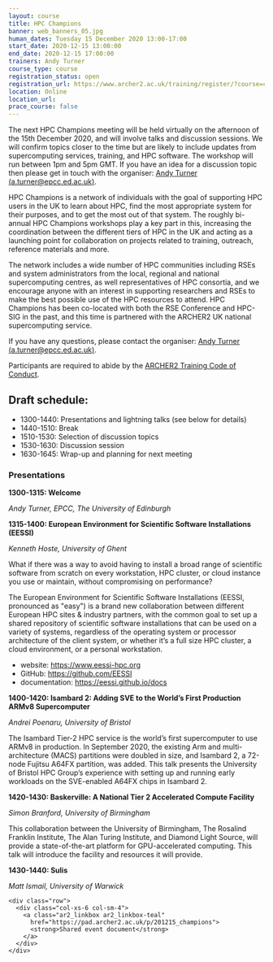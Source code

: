 ```yaml
---
layout: course
title: HPC Champions
banner: web_banners_05.jpg 
human_dates: Tuesday 15 December 2020 13:00-17:00
start_date: 2020-12-15 13:00:00
end_date: 2020-12-15 17:00:00
trainers: Andy Turner
course_type: course
registration_status: open
registration_url: https://www.archer2.ac.uk/training/register/?course=champions
location: Online
location_url:
prace_course: false
---
```


The next HPC Champions meeting will be held virtually on the afternoon of the 15th December 2020, and will involve talks and discussion sessions. We will confirm topics closer to the time but are likely to include updates from supercomputing services, training, and HPC software. The workshop will run between 1pm and 5pm GMT. If you have an idea for a discussion topic then please get in touch with the organiser: [Andy Turner (a.turner@epcc.ed.ac.uk)](mailto:a.turner@epcc.ed.ac.uk).

HPC Champions is a network of individuals with the goal of supporting HPC users in the UK to learn about HPC, find the most appropriate system for their purposes, and to get the most out of that system. The roughly bi-annual HPC Champions workshops play a key part in this, increasing the coordination between the different tiers of HPC in the UK and acting as a launching point for collaboration on projects related to training, outreach, reference materials and more. 

The network includes a wide number of HPC communities including RSEs and system administrators from the local, regional and national supercomputing centres, as well representatives of HPC consortia, and we encourage anyone with an interest in supporting researchers and RSEs to make the best possible use of the HPC resources to attend. HPC Champions has been co-located with both the RSE Conference and HPC-SIG in the past, and this time is partnered with the ARCHER2 UK national supercomputing service.

If you have any questions, please contact the organiser: [Andy Turner (a.turner@epcc.ed.ac.uk)](mailto:a.turner@epcc.ed.ac.uk).

Participants are required to abide by the [ARCHER2 Training Code of Conduct](../../code-of-conduct/). 

## Draft schedule:
* 1300-1440: Presentations and lightning talks (see below for details)
* 1440-1510: Break
* 1510-1530: Selection of discussion topics
* 1530-1630: Discussion session
* 1630-1645: Wrap-up and planning for next meeting

### Presentations

**1300-1315: Welcome**

*Andy Turner, EPCC, The University of Edinburgh*

**1315-1400: European Environment for Scientific Software Installations (EESSI)**

*Kenneth Hoste, University of Ghent*

What if there was a way to avoid having to install a broad range of
scientific software from scratch on every workstation, HPC cluster, or
cloud instance you use or maintain, without compromising on performance?

The European Environment for Scientific Software Installations (EESSI,
pronounced as "easy") is a brand new collaboration between different
European HPC sites & industry partners, with the common goal to set up a
shared repository of scientific software installations that can be used
on a variety of systems, regardless of the operating system or processor
architecture of the client system, or whether it’s a full size HPC
cluster, a cloud environment, or a personal workstation.

- website: https://www.eessi-hpc.org
- GitHub: https://github.com/EESSI
- documentation: https://eessi.github.io/docs

**1400-1420: Isambard 2: Adding SVE to the World’s First Production ARMv8 Supercomputer**

*Andrei Poenaru, University of Bristol*

The Isambard Tier-2 HPC service is the world’s first supercomputer to use ARMv8
in production. In September 2020, the existing Arm and multi-architecture (MACS)
partitions were doubled in size, and Isambard 2, a 72-node Fujitsu A64FX partition,
was added. This talk presents the University of Bristol HPC Group’s experience with
setting up and running early workloads on the SVE-enabled A64FX chips in Isambard 2.

**1420-1430: Baskerville: A National Tier 2 Accelerated Compute Facility**

*Simon Branford, University of Birmingham*

This collaboration between the University of Birmingham, The Rosalind Franklin
Institute, The Alan Turing Institute, and Diamond Light Source, will provide a
state-of-the-art platform for GPU-accelerated computing. This talk will introduce
the facility and resources it will provide.

**1430-1440: Sulis**

*Matt Ismail, University of Warwick*

<section id="service">

    <div class="row">	
      <div class="col-xs-6 col-sm-4">
        <a class="ar2_linkbox ar2_linkbox-teal" 
          href="https://pad.archer2.ac.uk/p/201215_champions">
          <strong>Shared event document</strong>       
        </a>
      </div>
    </div>
					
<!-- 		
<h2><a name="video">Video</a></h2>

<div>
	<iframe title="Video" width="560" height="315" src="https://www.youtube.com/embed/xxxxxxxxxxx" frameborder="0" allow="accelerometer; autoplay; encrypted-media; gyroscope; picture-in-picture" allowfullscreen></iframe>
</div>
 -->


<!-- 
<h2><a name="slides">Slides</a></h2>



    <div class="row ">	


      <div class="col-xs-6 col-sm-4">
        <a class="ar2_linkbox ar2_linkbox-teal" href="courses/"
           href="transcript.pdf">
          <strong>Transcript</strong><br/>
          Download a transcript of the video audio
        </a>
      </div>



      <div class="col-xs-6 col-sm-4">
        <a class="ar2_linkbox ar2_linkbox-green" href="courses/"
           href="slides.pdf">
          <strong>Slides</strong><br/>
          Download pdf of the presentation.
        </a>
      </div>
										
    </div>

 -->


<!-- 
<h2><a name="feedback">Feedback</a></h2>


    <div class="row ">	

      <div class="col-xs-6 col-sm-4">
        <a class="ar2_linkbox ar2_linkbox-teal" 

           href="../../feedback/?course=XXXX" 
  or
		   href="https://events.prace-ri.eu/event/NNNN/surveys/NNN"

		>
          <strong>Feedback</strong><br/>
          Please let us know what was great about this course and anything we can improve
        </a>
      </div>
    </div>
		
 -->		

 
</section>


